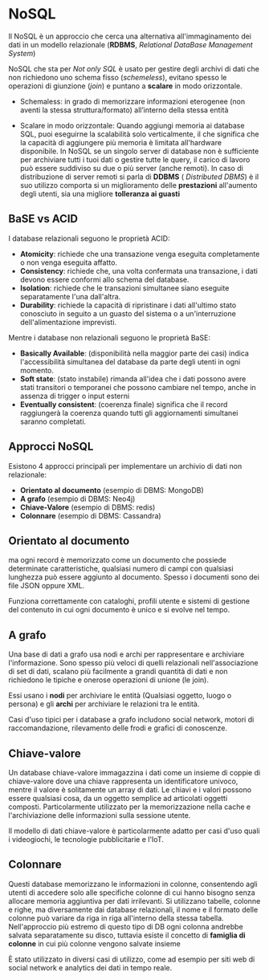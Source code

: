 ﻿# NoSQL

Il NoSQL è un approccio che cerca una alternativa all'immaginamento dei dati in un modello relazionale (**RDBMS**, *Relational DataBase Management System*)

NoSQL che sta per *Not only SQL* è usato per gestire degli archivi di dati che non richiedono uno schema fisso (*schemeless*), evitano spesso le operazioni di giunzione (*join*) e puntano a **scalare** in modo orizzontale.
- Schemaless: 
in grado di memorizzare informazioni eterogenee (non aventi la stessa struttura/formato) all’interno della stessa entità

- Scalare in modo orizzontale: 
Quando aggiungi memoria ai database SQL, puoi eseguirne la scalabilità solo verticalmente, il che significa che la capacità di aggiungere più memoria è limitata all'hardware disponibile.
In NoSQL se un singolo server di database non è sufficiente per archiviare tutti i tuoi dati o gestire tutte le query, il carico di lavoro può essere suddiviso su due o più server (anche remoti).
In caso di distribuzione di server remoti si parla di **DDBMS** ( *Distributed DBMS*) è il suo utilizzo comporta si un miglioramento delle **prestazioni** all'aumento degli utenti, sia una migliore **tolleranza ai guasti**

## BaSE vs ACID

I database relazionali seguono le proprietà ACID:

- **Atomicity**: richiede che una transazione venga eseguita completamente o non venga eseguita affatto.
- **Consistency**: richiede che, una volta confermata una transazione, i dati devono essere conformi allo schema del database.
- **Isolation**: richiede che le transazioni simultanee siano eseguite separatamente l'una dall'altra.
- **Durability**: richiede la capacità di ripristinare i dati all'ultimo stato conosciuto in seguito a un guasto del sistema o a un'interruzione dell'alimentazione imprevisti.

Mentre i database non relazionali seguono le proprietà BaSE:

- **Basically Available**: (disponibilità nella maggior parte dei casi) indica l'accessibilità simultanea del database da parte degli utenti in ogni momento.
- **Soft state**: (stato instabile) rimanda all'idea che i dati possono avere stati transitori o temporanei che possono cambiare nel tempo, anche in assenza di trigger o input esterni
- **Eventually consistent**: (coerenza finale) significa che il record raggiungerà la coerenza quando tutti gli aggiornamenti simultanei saranno completati.

## Approcci NoSQL

Esistono 4 approcci principali per implementare un archivio di dati non relazionale:

- **Orientato al documento** (esempio di DBMS: MongoDB)
- **A grafo** (esempio di DBMS: Neo4j)
- **Chiave-Valore** (esempio di DBMS: redis)
- **Colonnare** (esempio di DBMS: Cassandra)


## Orientato al documento

ma ogni record è memorizzato come un documento che possiede determinate caratteristiche, qualsiasi numero di campi con qualsiasi lunghezza può essere aggiunto al documento.
Spesso i documenti sono dei file JSON oppure XML.

Funziona correttamente con cataloghi, profili utente e sistemi di gestione del contenuto in cui ogni documento è unico e si evolve nel tempo.

## A grafo

Una base di dati a grafo usa nodi e archi per rappresentare e archiviare l'informazione.
Sono spesso più veloci di quelli relazionali nell'associazione di set di dati, scalano più facilmente a grandi quantità di dati e non richiedono le tipiche e onerose operazioni di unione (le join).

Essi usano i **nodi** per archiviare le entità (Qualsiasi oggetto, luogo o persona) e gli **archi** per archiviare le relazioni tra le entità.

Casi d'uso tipici per i database a grafo includono social network, motori di raccomandazione, rilevamento delle frodi e grafici di conoscenze.

## Chiave-valore

Un database chiave-valore immagazzina i dati come un insieme di coppie di chiave-valore dove una chiave rappresenta un identificatore univoco, mentre il valore è solitamente un array di dati.
Le chiavi e i valori possono essere qualsiasi cosa, da un oggetto semplice ad articolati oggetti composti.
Particolarmente utilizzato per la memorizzazione nella cache e l'archiviazione delle informazioni sulla sessione utente.

Il modello di dati chiave-valore è particolarmente adatto per casi d'uso quali i videogiochi, le tecnologie pubblicitarie e l'IoT.


## Colonnare

Questi database memorizzano le informazioni in colonne, consentendo agli utenti di accedere solo alle specifiche colonne di cui hanno bisogno senza allocare memoria aggiuntiva per dati irrilevanti.
Si utilizzano tabelle, colonne e righe, ma diversamente dai database relazionali, il nome e il formato delle colonne può variare da riga in riga all'interno della stessa tabella.
Nell'approccio più estremo di questo tipo di DB ogni colonna andrebbe salvata separatamente su disco, tuttavia esiste il concetto di **famiglia di colonne** in cui più colonne vengono salvate insieme

È stato utilizzato in diversi casi di utilizzo, come ad esempio per siti web di social network e analytics dei dati in tempo reale.
